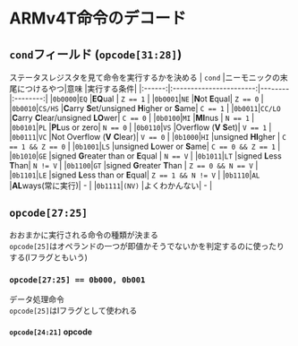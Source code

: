# ARMv4T命令のデコード
## `cond`フィールド (`opcode[31:28]`)

ステータスレジスタを見て命令を実行するかを決める
| `cond` |ニーモニックの末尾につけるやつ|意味     |実行する条件|
|:------:|:-----------------------:|--------|:--------:|
|`0b0000`|`EQ`                     |**EQ**ual    | `Z == 1`   |
|`0b0001`|`NE`                     |**N**ot **E**qual| `Z == 0`   |
|`0b0010`|`CS/HS`                  |**C**arry **S**et/unsigned **H**igher or **S**ame| `C == 1` |
|`0b0011`|`CC/LO`                  |**C**arry **C**lear/unsigned **LO**wer| `C == 0`   |
|`0b0100`|`MI`                     |**MI**nus    | `N == 1`   |
|`0b0101`|`PL`                     |**PL**us or zero| `N == 0`   |
|`0b0110`|`VS`                     |Overflow (**V** **S**et)| `V == 1`   |
|`0b0111`|`VC`                     |Not Overflow (**V** **C**lear)| `V == 0` |
|`0b1000`|`HI`                     |unsigned **HI**gher    | `C == 1 && Z == 0`   |
|`0b1001`|`LS`                     |unsigned **L**ower or **S**ame| `C == 0 && Z == 1`   |
|`0b1010`|`GE`                     |signed **G**reater than or **E**qual    | `N == V`   |
|`0b1011`|`LT`                     |signed **L**ess **T**han| `N != V`   |
|`0b1100`|`GT`                     |signed **G**reater **T**han | `Z == 0 && N == V`   |
|`0b1101`|`LE`                     |signed **L**ess than or **E**qual| `Z == 1 && N != V`   |
|`0b1110`|`AL`                     |**AL**ways(常に実行)| - |
|`0b1111`|`(NV)`                     |よくわかんない| - |


## `opcode[27:25]`

おおまかに実行される命令の種類が決まる  
`opcode[25]`はオペランドの一つが即値かそうでないかを判定するのに使ったりする(Iフラグともいう)

### `opcode[27:25] == 0b000, 0b001` 

データ処理命令  
`opcode[25]`はIフラグとして使われる

#### `opcode[24:21]` opcode








